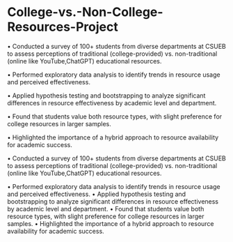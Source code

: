 # College-vs.-Non-College-Resources-Project


• Conducted a survey of 100+ students from diverse departments at CSUEB to assess perceptions of traditional (college-provided) vs. non-traditional (online like YouTube,ChatGPT) educational resources.

• Performed exploratory data analysis to identify trends in resource usage and perceived effectiveness.

• Applied hypothesis testing and bootstrapping to analyze significant differences in resource effectiveness by academic level and department.

• Found that students value both resource types, with slight preference for college resources in larger samples.

• Highlighted the importance of a hybrid approach to resource availability for academic success.

• Conducted a survey of 100+ students from diverse departments at CSUEB to assess perceptions of traditional (college-provided) vs. non-traditional (online like YouTube,ChatGPT) educational resources. 

• Performed exploratory data analysis to identify trends in resource usage and perceived effectiveness. • Applied hypothesis testing and bootstrapping to analyze significant differences in resource effectiveness by academic level and department. • Found that students value both resource types, with slight preference for college resources in larger samples. • Highlighted the importance of a hybrid approach to resource availability for academic success.
